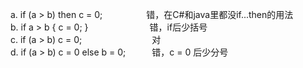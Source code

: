 a. if (a > b) then c = 0;　　　　　错，在C#和java里都没if...then的用法<br>
b. if a > b { c = 0; }　　　　　　　错，if后少括号<br>
c. if (a > b) c = 0;　　　　　　　　对<br>
d. if (a > b) c = 0 else b = 0;　　　错，c = 0 后少分号<br>
